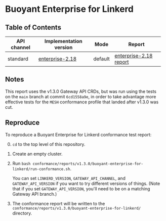 # Buoyant Enterprise for Linkerd

## Table of Contents

| API channel  | Implementation version                    | Mode    | Report                                                 |
|--------------|-------------------------------------------|---------|--------------------------------------------------------|
| standard     | [enterprise-2.18](https://docs.buoyant.io/buoyant-enterprise-linkerd/latest/overview//) | default | [enterprise-2.18 report](./standard-2.18-default-report.yaml) |

## Notes

This report uses the v1.3.0 Gateway API CRDs, but was run using the tests on
the `main` branch at commit `6cd1558a9e`, in order to take advantage more
effective tests for the `MESH` conformance profile that landed after v1.3.0
was cut.

## Reproduce

To reproduce a Buoyant Enterprise for Linkerd conformance test report:

0. `cd` to the top level of this repository.

1. Create an empty cluster.

2. Run `bash conformance/reports/v1.3.0/buoyant-enterprise-for-linkerd/run-conformance.sh`.

   You can set `LINKERD_VERSION`, `GATEWAY_API_CHANNEL`, and
   `GATEWAY_API_VERSION` if you want to try different versions of things.
   (Note that if you set `GATEWAY_API_VERSION`, you'll need to be on a
   matching Gateway API branch.)

3. The conformance report will be written to the
   `conformance/reports/v1.3.0/buoyant-enterprise-for-linkerd/` directory.
